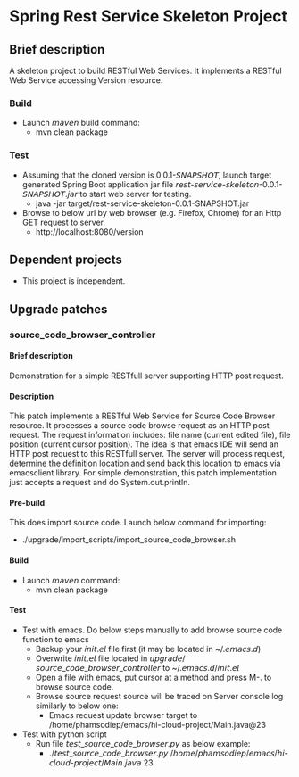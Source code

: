 # Spring Rest Service Skeleton Project
## Brief description
A skeleton project to build RESTful Web Services. It implements a RESTful Web Service accessing Version resource.

### Build
* Launch 𝘮𝘢𝘷𝘦𝘯 build command:
  * mvn clean package

### Test
* Assuming that the cloned version is 0.0.1-𝘚𝘕𝘈𝘗𝘚𝘏𝘖𝘛, launch target generated Spring Boot application jar file 𝘳𝘦𝘴𝘵-𝘴𝘦𝘳𝘷𝘪𝘤𝘦-𝘴𝘬𝘦𝘭𝘦𝘵𝘰𝘯-0.0.1-𝘚𝘕𝘈𝘗𝘚𝘏𝘖𝘛.𝘫𝘢𝘳 to start web server for testing.
  * java -jar target/rest-service-skeleton-0.0.1-SNAPSHOT.jar
* Browse to below url by web browser (e.g. Firefox, Chrome) for an Http GET request to server.
  * http://localhost:8080/version

## Dependent projects
* This project is independent.

## Upgrade patches
### source_code_browser_controller
#### Brief description
Demonstration for a simple RESTfull server supporting HTTP post request.
#### Description
This patch implements a RESTful Web Service for Source Code Browser resource. It processes a source code browse request as an HTTP post request. The request information includes: file name (current edited file), file position (current cursor position).
The idea is that emacs IDE will send an HTTP post request to this RESTfull server. The server will process request, determine the definition location and send back this location to emacs via emacsclient library.
For simple demonstration, this patch implementation just accepts a request and do System.out.println.
#### Pre-build
This does import source code. Launch below command for importing:
* ./upgrade/import_scripts/import_source_code_browser.sh
#### Build
* Launch 𝘮𝘢𝘷𝘦𝘯 command:
  * mvn clean package
#### Test
* Test with emacs. Do below steps manually to add browse source code function to emacs
  * Backup your 𝘪𝘯𝘪𝘵.𝘦𝘭 file first (it may be located in ~/.𝘦𝘮𝘢𝘤𝘴.𝘥)
  * Overwrite 𝘪𝘯𝘪𝘵.𝘦𝘭 file located in 𝘶𝘱𝘨𝘳𝘢𝘥𝘦/𝘴𝘰𝘶𝘳𝘤𝘦_𝘤𝘰𝘥𝘦_𝘣𝘳𝘰𝘸𝘴𝘦𝘳_𝘤𝘰𝘯𝘵𝘳𝘰𝘭𝘭𝘦𝘳 to ~/.𝘦𝘮𝘢𝘤𝘴.𝘥/𝘪𝘯𝘪𝘵.𝘦𝘭
  * Open a file with emacs, put cursor at a method and press M-. to browse source code.
  * Browse source request source will be traced on Server console log similarly to below one:
    * Emacs request update browser target to /home/phamsodiep/emacs/hi-cloud-project/Main.java@23
* Test with python script
    * Run file 𝘵𝘦𝘴𝘵_𝘴𝘰𝘶𝘳𝘤𝘦_𝘤𝘰𝘥𝘦_𝘣𝘳𝘰𝘸𝘴𝘦𝘳.𝘱𝘺 as below example:
      * ./𝘵𝘦𝘴𝘵_𝘴𝘰𝘶𝘳𝘤𝘦_𝘤𝘰𝘥𝘦_𝘣𝘳𝘰𝘸𝘴𝘦𝘳.𝘱𝘺 /𝘩𝘰𝘮𝘦/𝘱𝘩𝘢𝘮𝘴𝘰𝘥𝘪𝘦𝘱/𝘦𝘮𝘢𝘤𝘴/𝘩𝘪-𝘤𝘭𝘰𝘶𝘥-𝘱𝘳𝘰𝘫𝘦𝘤𝘵/𝘔𝘢𝘪𝘯.𝘫𝘢𝘷𝘢 23
